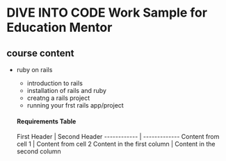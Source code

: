 
# DIVE INTO CODE Work Sample for Education Mentor
## course content
* ruby on rails
  * introduction to rails 
  * installation of rails and ruby
  * creatng a rails project
  * running your frst rails app/project
  
  #### Requirements Table
  First Header | Second Header
------------ | -------------
Content from cell 1 | Content from cell 2
Content in the first column | Content in the second column
